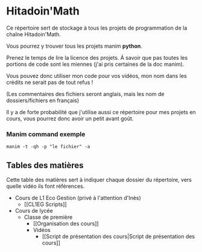 # Hitadoin'Math

Ce répertoire sert de stockage à tous les projets de programmation de la chaîne Hitadoin'Math.

Vous pourrez y trouver tous les projets manim **python**.

Prenez le temps de lire la licence des projets.
Á savoir que pas toutes les portions de code sont les miennes (j'ai pris certaines de la doc manim).

Vous pouvez donc utiliser mon code pour vos vidéos, mon nom dans les crédits ne serait pas de tout refus !

(Les commentaires des fichiers seront anglais, mais les nom de dossiers/fichiers en français)

Il y a de forte probabilité que j'utilise aussi ce répertoire pour mes projets en cours, vous pourrez donc avoir un petit avant goût.
### Manim command exemple

```manim -t -qh -p "le fichier" -a```

## Tables des matières

Cette table des matières sert à indiquer chaque dossier du répertoire, vers quelle vidéo ils font références.

- Cours de L1 Eco Gestion (privé à l'attention d'Inès)
	- [[CL1EG Scripts]]
- Cours de lycée 
	- Classe de première
		- [[Organisation des cours]]
		- Vidéos
			- [[Script de présentation des cours|Script de présentation des cours]]